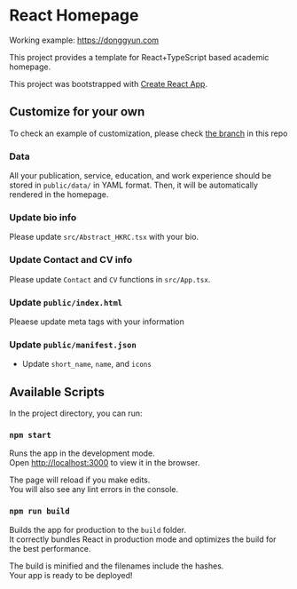 # React Homepage

Working example: https://donggyun.com

This project provides a template for React+TypeScript based academic homepage.

This project was bootstrapped with [Create React App](https://github.com/facebook/create-react-app).

## Customize for your own

To check an example of customization, please check [the branch](https://github.com/handk85/react-homepage/tree/donggyun) in this repo

### Data

All your publication, service, education, and work experience should be stored in `public/data/` in YAML format.
Then, it will be automatically rendered in the homepage.

### Update bio info

Please update `src/Abstract_HKRC.tsx` with your bio.

### Update Contact and CV info

Please update `Contact` and `CV` functions in `src/App.tsx`.

### Update `public/index.html`

Pleaese update meta tags with your information

### Update `public/manifest.json`

- Update `short_name`, `name`, and `icons`

## Available Scripts

In the project directory, you can run:

### `npm start`

Runs the app in the development mode.\
Open [http://localhost:3000](http://localhost:3000) to view it in the browser.

The page will reload if you make edits.\
You will also see any lint errors in the console.

### `npm run build`

Builds the app for production to the `build` folder.\
It correctly bundles React in production mode and optimizes the build for the best performance.

The build is minified and the filenames include the hashes.\
Your app is ready to be deployed!
